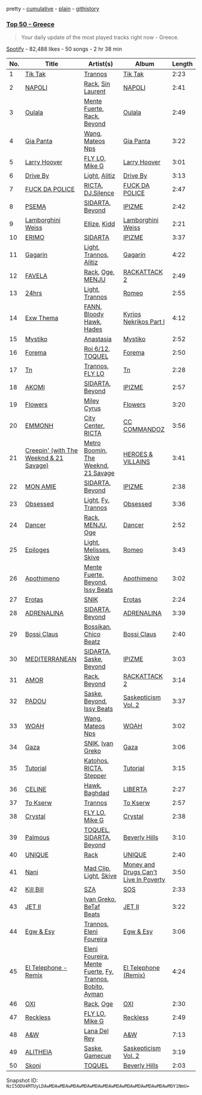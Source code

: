 pretty - [cumulative](/playlists/cumulative/37i9dQZEVXbJqdarpmTJDL.md) - [plain](/playlists/plain/37i9dQZEVXbJqdarpmTJDL) - [githistory](https://github.githistory.xyz/mackorone/spotify-playlist-archive/blob/main/playlists/plain/37i9dQZEVXbJqdarpmTJDL)

### [Top 50 \- Greece](https://open.spotify.com/playlist/37i9dQZEVXbJqdarpmTJDL)

> Your daily update of the most played tracks right now \- Greece.

[Spotify](https://open.spotify.com/user/spotify) - 82,488 likes - 50 songs - 2 hr 38 min

| No. | Title | Artist(s) | Album | Length |
|---|---|---|---|---|
| 1 | [Tik Tak](https://open.spotify.com/track/249Ccx4Udp9bMug0T505Vx) | [Trannos](https://open.spotify.com/artist/6WzxopGY3sy97IeNFaDELc) | [Tik Tak](https://open.spotify.com/album/1fVCIQYct98eQTkqVqYobg) | 2:23 |
| 2 | [NAPOLI](https://open.spotify.com/track/45YWebKLhmd2q2dXPPhvrI) | [Rack](https://open.spotify.com/artist/6YYOTK6Qyv6PuFipPxCCoe), [Sin Laurent](https://open.spotify.com/artist/6OBgaDVTONTa4rkGpE7sVE) | [NAPOLI](https://open.spotify.com/album/4AIlaw8lCjVmNDzGEAe8zY) | 2:41 |
| 3 | [Oulala](https://open.spotify.com/track/1bPzfHjRXPvoyWaL5ZOmZE) | [Mente Fuerte](https://open.spotify.com/artist/7siPnM6FjNP8KnXO5YDwAH), [Rack](https://open.spotify.com/artist/6YYOTK6Qyv6PuFipPxCCoe), [Beyond](https://open.spotify.com/artist/7KcIok6StqYSedgtjmtsqP) | [Oulala](https://open.spotify.com/album/72rduWyncTlj80qOdaXEqU) | 2:49 |
| 4 | [Gia Panta](https://open.spotify.com/track/1MD67DskmJhSXmuHe8p7Wt) | [Wang](https://open.spotify.com/artist/3ef2an5giEP6Hc60lKEVEy), [Mateos Nps](https://open.spotify.com/artist/24GETi9IpzvcwHLVIegWwV) | [Gia Panta](https://open.spotify.com/album/5Tj4DG3VKQvRo2sJ6BSY3i) | 3:22 |
| 5 | [Larry Hoover](https://open.spotify.com/track/1VbsLy6fugQV3mBK7e9mS0) | [FLY LO](https://open.spotify.com/artist/1zeAbUJAbLOWeYpgRVnYmu), [Mike G](https://open.spotify.com/artist/7zYmrye7LvmpMkfHWrENu9) | [Larry Hoover](https://open.spotify.com/album/62craosPn4iuKVMNBM6xqX) | 3:01 |
| 6 | [Drive By](https://open.spotify.com/track/2u3kkvRqcYi56BNXEX6hri) | [Light](https://open.spotify.com/artist/1UdbiTrv73Dp7F0s3OHmn2), [Alitiz](https://open.spotify.com/artist/27GVB6iRSOAcSejSw3BaPM) | [Drive By](https://open.spotify.com/album/6q5vogVJGBjAurRpPH8VvE) | 3:13 |
| 7 | [FUCK DA POLICE](https://open.spotify.com/track/6yyMD0sKGOovYrRaE1td8w) | [RICTA](https://open.spotify.com/artist/4YiKEuOS5GwMujJMkIPGFN), [DJ.Silence](https://open.spotify.com/artist/4lpfvtAHLELZcezTOUHiQX) | [FUCK DA POLICE](https://open.spotify.com/album/7wekxsnr8XwGU3TDRYBqG3) | 2:47 |
| 8 | [PSEMA](https://open.spotify.com/track/5rrbMbJK3LGzQ6B25aBD2r) | [SIDARTA](https://open.spotify.com/artist/3jPN2U65cMPzvozEBue5zp), [Beyond](https://open.spotify.com/artist/7KcIok6StqYSedgtjmtsqP) | [IPIZME](https://open.spotify.com/album/1AEEQgh3p3IXXVvGiD3rdR) | 2:42 |
| 9 | [Lamborghini Weiss](https://open.spotify.com/track/60zQyrq9mbhlE4YxTkudjO) | [Ellize](https://open.spotify.com/artist/16NpduEB1MO70qblBBj3GH), [Kidd](https://open.spotify.com/artist/1RqOmrtivmvKrfBO81j1ou) | [Lamborghini Weiss](https://open.spotify.com/album/6tB6wvHUa99qQv9lTihIST) | 2:21 |
| 10 | [ERIMO](https://open.spotify.com/track/2cXQUlkrLVrfxOJe6wjhJb) | [SIDARTA](https://open.spotify.com/artist/3jPN2U65cMPzvozEBue5zp) | [IPIZME](https://open.spotify.com/album/1AEEQgh3p3IXXVvGiD3rdR) | 3:37 |
| 11 | [Gagarin](https://open.spotify.com/track/3qFj5MapvQvQH4u1PIVX9n) | [Light](https://open.spotify.com/artist/1UdbiTrv73Dp7F0s3OHmn2), [Trannos](https://open.spotify.com/artist/6WzxopGY3sy97IeNFaDELc), [Alitiz](https://open.spotify.com/artist/27GVB6iRSOAcSejSw3BaPM) | [Gagarin](https://open.spotify.com/album/7oc13DbROFU3t7TS7TjVhS) | 4:22 |
| 12 | [FAVELA](https://open.spotify.com/track/0OyiXp4CdjqOYDSpzgfEx7) | [Rack](https://open.spotify.com/artist/6YYOTK6Qyv6PuFipPxCCoe), [Oge](https://open.spotify.com/artist/5NFeyNwaFGFHFycOg6zvs9), [MENJU](https://open.spotify.com/artist/0LEXmZvtgBqS9MZgqpLU6f) | [RACKATTACK 2](https://open.spotify.com/album/2d5prllsnc3IMl0IHIpsw8) | 2:49 |
| 13 | [24hrs](https://open.spotify.com/track/2QDibAx72jveQXPBXOKjx2) | [Light](https://open.spotify.com/artist/1UdbiTrv73Dp7F0s3OHmn2), [Trannos](https://open.spotify.com/artist/6WzxopGY3sy97IeNFaDELc) | [Romeo](https://open.spotify.com/album/2OnQLL9RttxYadI0WMt5MU) | 2:55 |
| 14 | [Exw Thema](https://open.spotify.com/track/4L9IptXt2LfSck0TY7m1SD) | [FANN](https://open.spotify.com/artist/6IDb1Sr6WglBeOZoqRT269), [Bloody Hawk](https://open.spotify.com/artist/4NKSnDH3KS823DGnHDDDsy), [Hades](https://open.spotify.com/artist/1EXpoSpKElvsvgaRR6J9rV) | [Kyrios Nekrikos Part I](https://open.spotify.com/album/0Is0VPWEV0FhVMfAp0vqwZ) | 4:12 |
| 15 | [Mystiko](https://open.spotify.com/track/7k2h3IHuFUQLclllRPRKTZ) | [Anastasia](https://open.spotify.com/artist/2FTua3TeIGnmQQrN80DinP) | [Mystiko](https://open.spotify.com/album/5ruMMEECIHyMLj2geMcKi3) | 2:52 |
| 16 | [Forema](https://open.spotify.com/track/2WmQtBy5wG8rdeqYhwljNK) | [Roi 6/12](https://open.spotify.com/artist/1yBH6dqnD6xzSeCjXp9pKm), [TOQUEL](https://open.spotify.com/artist/7AWAljMatr7bxddF4kWzXG) | [Forema](https://open.spotify.com/album/7L0CPtSxiCvErPmV2O0VcA) | 2:50 |
| 17 | [Tn](https://open.spotify.com/track/3ZBjsEi5IF54yXCizKTNdi) | [Trannos](https://open.spotify.com/artist/6WzxopGY3sy97IeNFaDELc), [FLY LO](https://open.spotify.com/artist/1zeAbUJAbLOWeYpgRVnYmu) | [Tn](https://open.spotify.com/album/4WNZOYgf1RiVPPiGTK4eln) | 2:28 |
| 18 | [AKOMI](https://open.spotify.com/track/2czUL73B83n4VfVeBEfXCs) | [SIDARTA](https://open.spotify.com/artist/3jPN2U65cMPzvozEBue5zp), [Beyond](https://open.spotify.com/artist/7KcIok6StqYSedgtjmtsqP) | [IPIZME](https://open.spotify.com/album/1AEEQgh3p3IXXVvGiD3rdR) | 2:57 |
| 19 | [Flowers](https://open.spotify.com/track/0yLdNVWF3Srea0uzk55zFn) | [Miley Cyrus](https://open.spotify.com/artist/5YGY8feqx7naU7z4HrwZM6) | [Flowers](https://open.spotify.com/album/7I0tjwFtxUwBC1vgyeMAax) | 3:20 |
| 20 | [EMMONH](https://open.spotify.com/track/2Vm1AL0pK6UIvNEiIBxsj0) | [City Center](https://open.spotify.com/artist/0V0TEffOhc8TSKqNyC0sjr), [RICTA](https://open.spotify.com/artist/4YiKEuOS5GwMujJMkIPGFN) | [CC COMMANDOZ](https://open.spotify.com/album/7rCAtdZaRBIxTyNf7Ovlwu) | 3:56 |
| 21 | [Creepin' \(with The Weeknd & 21 Savage\)](https://open.spotify.com/track/2dHHgzDwk4BJdRwy9uXhTO) | [Metro Boomin](https://open.spotify.com/artist/0iEtIxbK0KxaSlF7G42ZOp), [The Weeknd](https://open.spotify.com/artist/1Xyo4u8uXC1ZmMpatF05PJ), [21 Savage](https://open.spotify.com/artist/1URnnhqYAYcrqrcwql10ft) | [HEROES & VILLAINS](https://open.spotify.com/album/7txGsnDSqVMoRl6RQ9XyZP) | 3:41 |
| 22 | [MON AMIE](https://open.spotify.com/track/1QphVfogCxCARRZLergCjS) | [SIDARTA](https://open.spotify.com/artist/3jPN2U65cMPzvozEBue5zp), [Beyond](https://open.spotify.com/artist/7KcIok6StqYSedgtjmtsqP) | [IPIZME](https://open.spotify.com/album/1AEEQgh3p3IXXVvGiD3rdR) | 2:38 |
| 23 | [Obsessed](https://open.spotify.com/track/29kTgA9pGo9RYwhED65ZrS) | [Light](https://open.spotify.com/artist/1UdbiTrv73Dp7F0s3OHmn2), [Fy](https://open.spotify.com/artist/0WxSlQlue0fq99fXfGBmxA), [Trannos](https://open.spotify.com/artist/6WzxopGY3sy97IeNFaDELc) | [Obsessed](https://open.spotify.com/album/3HX0kjaTKaBiwaBhlZbGNc) | 3:36 |
| 24 | [Dancer](https://open.spotify.com/track/24Zq6jOHkjoPOQn42ZyRJs) | [Rack](https://open.spotify.com/artist/6YYOTK6Qyv6PuFipPxCCoe), [MENJU](https://open.spotify.com/artist/0LEXmZvtgBqS9MZgqpLU6f), [Oge](https://open.spotify.com/artist/5NFeyNwaFGFHFycOg6zvs9) | [Dancer](https://open.spotify.com/album/4BlOpO1r4PS3zQ6pK5Otp1) | 2:52 |
| 25 | [Epiloges](https://open.spotify.com/track/5btENPtD4TAjRGkC4IXafe) | [Light](https://open.spotify.com/artist/1UdbiTrv73Dp7F0s3OHmn2), [Melisses](https://open.spotify.com/artist/2ra3quFhImLyv0c9XTnWFl), [Skive](https://open.spotify.com/artist/1zDXh0x75B4zPVsAHDuTnO) | [Romeo](https://open.spotify.com/album/2OnQLL9RttxYadI0WMt5MU) | 3:43 |
| 26 | [Apothimeno](https://open.spotify.com/track/5YxvdEAIKhCAPBZNNPnTGe) | [Mente Fuerte](https://open.spotify.com/artist/7siPnM6FjNP8KnXO5YDwAH), [Beyond](https://open.spotify.com/artist/7KcIok6StqYSedgtjmtsqP), [Issy Beats](https://open.spotify.com/artist/6symUxu7p0bp1z4kkyFGk6) | [Apothimeno](https://open.spotify.com/album/0HCMFcYvI1k7DIRUyvguMS) | 3:02 |
| 27 | [Erotas](https://open.spotify.com/track/1O4LjNjQxnzqECfTKGkko6) | [SNIK](https://open.spotify.com/artist/6wN4QyhoM6fN49kEB25rnl) | [Erotas](https://open.spotify.com/album/20dFOE5kiBCmzEf0GXrXqu) | 2:24 |
| 28 | [ADRENALINA](https://open.spotify.com/track/0v4BTk3Vlhmfduww4WFOwA) | [SIDARTA](https://open.spotify.com/artist/3jPN2U65cMPzvozEBue5zp), [Beyond](https://open.spotify.com/artist/7KcIok6StqYSedgtjmtsqP) | [ADRENALINA](https://open.spotify.com/album/5llOuE82CLyPvoW9wzM1pb) | 3:39 |
| 29 | [Bossi Claus](https://open.spotify.com/track/6N0PJxd5oBMinXWFYK9zo4) | [Bossikan](https://open.spotify.com/artist/2Iy8kK89T3l62dJcAkflqM), [Chico Beatz](https://open.spotify.com/artist/00TgUofD51utqGzkMdAbWY) | [Bossi Claus](https://open.spotify.com/album/29Q3pQBRQvZTdJHHADGWOz) | 2:40 |
| 30 | [MEDITERRANEAN](https://open.spotify.com/track/0C11SdO6nuqHDx230fZ2Gh) | [SIDARTA](https://open.spotify.com/artist/3jPN2U65cMPzvozEBue5zp), [Saske](https://open.spotify.com/artist/1LxWE4LOhnqeaAx2tVUK6p), [Beyond](https://open.spotify.com/artist/7KcIok6StqYSedgtjmtsqP) | [IPIZME](https://open.spotify.com/album/1AEEQgh3p3IXXVvGiD3rdR) | 3:03 |
| 31 | [AMOR](https://open.spotify.com/track/1OGTkqFF8EmYZvDLuHAXsw) | [Rack](https://open.spotify.com/artist/6YYOTK6Qyv6PuFipPxCCoe), [Beyond](https://open.spotify.com/artist/7KcIok6StqYSedgtjmtsqP) | [RACKATTACK 2](https://open.spotify.com/album/2d5prllsnc3IMl0IHIpsw8) | 3:14 |
| 32 | [PADOU](https://open.spotify.com/track/27GSRTfL7fEnLAEr3fB5YX) | [Saske](https://open.spotify.com/artist/1LxWE4LOhnqeaAx2tVUK6p), [Beyond](https://open.spotify.com/artist/7KcIok6StqYSedgtjmtsqP), [Issy Beats](https://open.spotify.com/artist/6symUxu7p0bp1z4kkyFGk6) | [Saskepticism Vol\. 2](https://open.spotify.com/album/3Ai3ffKaiKXsDXntUon5nP) | 3:37 |
| 33 | [WOAH](https://open.spotify.com/track/4xZ59WxpeOJ8REpvsdfraN) | [Wang](https://open.spotify.com/artist/3ef2an5giEP6Hc60lKEVEy), [Mateos Nps](https://open.spotify.com/artist/24GETi9IpzvcwHLVIegWwV) | [WOAH](https://open.spotify.com/album/5OwymxCmRK0yDbTzWRKwOs) | 3:02 |
| 34 | [Gaza](https://open.spotify.com/track/0yHkbTORVndswYARPdzteN) | [SNIK](https://open.spotify.com/artist/6wN4QyhoM6fN49kEB25rnl), [Ivan Greko](https://open.spotify.com/artist/0cy6ZMOTeautXRNJsR6PiV) | [Gaza](https://open.spotify.com/album/07yBePxzS3yEn1MOOrxu4K) | 3:06 |
| 35 | [Tutorial](https://open.spotify.com/track/7ATav6YyDdbHnEJ4ALXjpj) | [Katohos](https://open.spotify.com/artist/37vmuL2WrCqCOCk0VUVZsH), [RICTA](https://open.spotify.com/artist/4YiKEuOS5GwMujJMkIPGFN), [Stepper](https://open.spotify.com/artist/0TC65JpujHr8WnThBPFhiA) | [Tutorial](https://open.spotify.com/album/79NzdpuBPZ1JfQBdvlz6zO) | 3:15 |
| 36 | [CELINE](https://open.spotify.com/track/2oAoWaGzQeq8JMywmukQ8J) | [Hawk](https://open.spotify.com/artist/0vUcZVCNG7i5OV0zb8Icfw), [Baghdad](https://open.spotify.com/artist/5XABVWdxtyuupsE2YUGrma) | [LIBERTA](https://open.spotify.com/album/049c0BOb2WWKTE7QoSZr2F) | 2:27 |
| 37 | [To Kserw](https://open.spotify.com/track/3vxOiWJAjI6ZS7zVlL6uT7) | [Trannos](https://open.spotify.com/artist/6WzxopGY3sy97IeNFaDELc) | [To Kserw](https://open.spotify.com/album/18NI1OeqC1x8W3qaOPGXhu) | 2:57 |
| 38 | [Crystal](https://open.spotify.com/track/6XK6R1ir3k0iPkwGbmVIEV) | [FLY LO](https://open.spotify.com/artist/1zeAbUJAbLOWeYpgRVnYmu), [Mike G](https://open.spotify.com/artist/7zYmrye7LvmpMkfHWrENu9) | [Crystal](https://open.spotify.com/album/2VZw5kZYY6ssrAlRyHGpcY) | 2:38 |
| 39 | [Palmous](https://open.spotify.com/track/0PUzUn6NlCsVeomsUg9SKx) | [TOQUEL](https://open.spotify.com/artist/7AWAljMatr7bxddF4kWzXG), [SIDARTA](https://open.spotify.com/artist/3jPN2U65cMPzvozEBue5zp), [Beyond](https://open.spotify.com/artist/7KcIok6StqYSedgtjmtsqP) | [Beverly Hills](https://open.spotify.com/album/2VntvMP9WSDqPXlsFAbhKW) | 3:10 |
| 40 | [UNIQUE](https://open.spotify.com/track/5Tbuk8Mr01Y53EWmrM7D4r) | [Rack](https://open.spotify.com/artist/6YYOTK6Qyv6PuFipPxCCoe) | [UNIQUE](https://open.spotify.com/album/6DeYijcJrAh9jtJubejjIv) | 2:40 |
| 41 | [Nani](https://open.spotify.com/track/61BaxNqs8df4B4Vtndb9DE) | [Mad Clip](https://open.spotify.com/artist/3KcZf8BFeFBtnGyOZmUggd), [Light](https://open.spotify.com/artist/1UdbiTrv73Dp7F0s3OHmn2), [Skive](https://open.spotify.com/artist/1zDXh0x75B4zPVsAHDuTnO) | [Money and Drugs Can't Live In Poverty](https://open.spotify.com/album/4Q0nPhizN3vwTyzlvskQkC) | 3:50 |
| 42 | [Kill Bill](https://open.spotify.com/track/1Qrg8KqiBpW07V7PNxwwwL) | [SZA](https://open.spotify.com/artist/7tYKF4w9nC0nq9CsPZTHyP) | [SOS](https://open.spotify.com/album/1nrVofqDRs7cpWXJ49qTnP) | 2:33 |
| 43 | [JET II](https://open.spotify.com/track/457R4xC0mHC4pkYqaGOY2D) | [Ivan Greko](https://open.spotify.com/artist/0cy6ZMOTeautXRNJsR6PiV), [BeTaf Beats](https://open.spotify.com/artist/5qDpS8QhKjNRZ6aRrcpY1Z) | [JET II](https://open.spotify.com/album/2jEGfT3J0Ys4hGDoiHR0dp) | 3:22 |
| 44 | [Egw & Esy](https://open.spotify.com/track/3N2iBFazoTUIvgcqu2PdDZ) | [Trannos](https://open.spotify.com/artist/6WzxopGY3sy97IeNFaDELc), [Eleni Foureira](https://open.spotify.com/artist/39E15l8zeCDYpSZwFNX4G2) | [Egw & Esy](https://open.spotify.com/album/1zRXNHNn9OahCcQdhG5zwH) | 3:06 |
| 45 | [El Telephone \- Remix](https://open.spotify.com/track/5uKsIyOxbFPop0sZ7LmI9J) | [Eleni Foureira](https://open.spotify.com/artist/39E15l8zeCDYpSZwFNX4G2), [Mente Fuerte](https://open.spotify.com/artist/7siPnM6FjNP8KnXO5YDwAH), [Fy](https://open.spotify.com/artist/0WxSlQlue0fq99fXfGBmxA), [Trannos](https://open.spotify.com/artist/6WzxopGY3sy97IeNFaDELc), [Bobito](https://open.spotify.com/artist/7Ktyjh9YMAD3YZYF7pyHdm), [Ayman](https://open.spotify.com/artist/6ONMIIeGOgkflffHvKLe0M) | [El Telephone \(Remix\)](https://open.spotify.com/album/5OYlXWtC3fZjrfW8pV41ME) | 4:24 |
| 46 | [OXI](https://open.spotify.com/track/5PQ9WamrmmWxnftASffcu9) | [Rack](https://open.spotify.com/artist/6YYOTK6Qyv6PuFipPxCCoe), [Oge](https://open.spotify.com/artist/5NFeyNwaFGFHFycOg6zvs9) | [OXI](https://open.spotify.com/album/08cZkfRWs1UgItTnrl8Qn4) | 2:30 |
| 47 | [Reckless](https://open.spotify.com/track/2Rpfa4gDFr3q96himB2c3m) | [FLY LO](https://open.spotify.com/artist/1zeAbUJAbLOWeYpgRVnYmu), [Mike G](https://open.spotify.com/artist/7zYmrye7LvmpMkfHWrENu9) | [Reckless](https://open.spotify.com/album/5wnROpYlI0LDF5ctSr7Lpj) | 2:49 |
| 48 | [A&W](https://open.spotify.com/track/1wTopxO5eQBpxrBXPSbsUn) | [Lana Del Rey](https://open.spotify.com/artist/00FQb4jTyendYWaN8pK0wa) | [A&W](https://open.spotify.com/album/46XKgCOOHTZkQTdiMsBxHS) | 7:13 |
| 49 | [ALITHEIA](https://open.spotify.com/track/03x0o1jOLLiGMyN0SgjtVM) | [Saske](https://open.spotify.com/artist/1LxWE4LOhnqeaAx2tVUK6p), [Gamecue](https://open.spotify.com/artist/1tHXeeKi5dBepwzOvBh6ST) | [Saskepticism Vol\. 2](https://open.spotify.com/album/3Ai3ffKaiKXsDXntUon5nP) | 3:19 |
| 50 | [Skoni](https://open.spotify.com/track/6YfzfBiC4dpF5yv63QcLCY) | [TOQUEL](https://open.spotify.com/artist/7AWAljMatr7bxddF4kWzXG) | [Beverly Hills](https://open.spotify.com/album/2VntvMP9WSDqPXlsFAbhKW) | 2:03 |

Snapshot ID: `NzI5ODU4MTUyLDAwMDAwMDAwMDAwMDAwMDAwMDAwMDAwMDAwMDAwMDAwMDAwMDY1NmU=`

